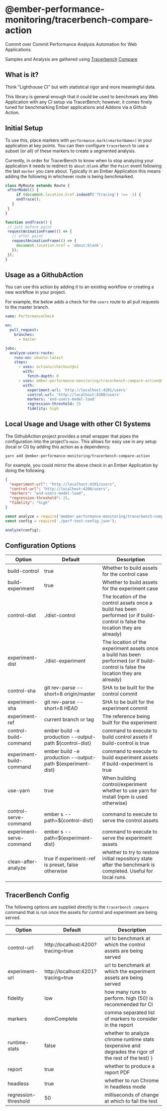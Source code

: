 # @ember-performance-monitoring/tracerbench-compare-action

Commit over Commit Performance Analysis Automation for Web Applications.

Samples and Analysis are gathered using [Tracerbench](https://github.com/TracerBench/tracerbench) [Compare](https://github.com/TracerBench/tracerbench/tree/master/packages/cli#tracerbench-compare)

## What is it?

Think "Lighthouse CI" but with statistical rigor and more meaningful data.

This library is general enough that it could be used to benchmark any Web
 Application with any CI setup via TracerBench; however, it comes 
 finely tuned for benchmarking Ember applications and Addons via a 
 Github Action.

## Initial Setup

To use this, place markers with `performance.mark(<markerName>)` in your 
application at key points. You can then configure `tracerbench` to use a
subset (or all) of these markers to create a segmented analysis.

Currently, in order for TracerBench to know when to stop analyzing your application
 it needs to redirect to `about:blank` after the `Paint` event following the last 
 `marker` you care about. Typically in an Ember Application this means adding the
 following in whichever route is being benchmarked.

 ```ts
class MyRoute extends Route {
  afterModel() {
      if (document.location.href.indexOf('?tracing') !== -1) {
      endTrace();
    }
  }
}

 function endTrace() {
  // just before paint
  requestAnimationFrame(() => {
    // after paint
    requestAnimationFrame(() => {
      document.location.href = 'about:blank';
    });
  });
}
```

## Usage as a GithubAction

You can use this action by adding it to an existing workflow
 or creating a new workflow in your project.

For example, the below adds a check for the `users` route to all
 pull requests to the master branch.

```yml
name: PerformanceCheck

on:
  pull_request:
    branches:
      - master

jobs:
  analyze-users-route:
    runs-on: ubuntu-latest
    steps:
      - uses: actions/checkout@v1
        with:
          fetch-depth: 0
      - uses: ember-performance-monitoring/tracerbench-compare-action@master
        with:
          experiment-url: 'http://localhost:4201/users'
          control-url: 'http://localhost:4200/users'
          markers: 'end-users-model-load'
          regression-threshold: 25
          fidelity: high
```

## Local Usage and Usage with other CI Systems

The GithubAction project provides a small wrapper that pipes
 the configuration into the project's `main`. This allows for easy use in any 
 setup (local or CI) by adding this action as a dependency.

 ```cli
 yarn add @ember-performance-monitoring/tracerbench-compare-action
 ```

For example, you could mirror the above check in an Ember Application by doing the following.

```json
{
  "experiment-url": "http://localhost:4201/users",
  "control-url": "http://localhost:4200/users",
  "markers": "end-users-model-load",
  "regression-threshold": 25,
  "fidelity": "high"
}
```

```js
const analyze = require('@ember-performance-monitoring/tracerbench-compare-action');
const config = require('./perf-test-config.json');

analyze(config);
```

## Configuration Options

| Option | Default | Description |
| ------ | ------- | ----------- |
| build-control | true | Whether to build assets for the control case |
| build-experiment | true | Whether to build assets for the experiment case |
| control-dist | ./dist-control | The location of the control assets once a build has been performed (or if build-control is false the location they are already) |
| experiment-dist | ./dist-experiment | The location of the experiment assets once a build has been performed (or if build-control is false the location they are already) |
| control-sha | git rev-parse --short=8 origin/master | SHA to be built for the control commit |
| experiment-sha | git rev-parse --short=8 HEAD | SHA to be built for the experiment commit |
| experiment-ref | current branch or tag | The reference being built for the experiment |
| control-build-command | ember build -e production --output-path ${control-dist} | command to execute to build control assets if build-control is true
| experiment-build-command | ember build -e production --output-path ${experiment-dist} | command to execute to build experiment assets if build-experiment is true
| use-yarn | true | When building control/experiment whether to use yarn for install (npm is used otherwise) |
| control-serve-command | ember s --path=${control-dist} | command to execute to serve the control assets |
| experiment-serve-command | ember s --path=${experiment-dist} | command to execute to serve the experiment assets |
| clean-after-analyze | true if experiment-ref is preset, false otherwise | whether to try to restore initial repository state after the benchmark is completed. Useful for local runs. |

## TracerBench Config

The following options are supplied directly to the `tracerbench compare` command that is run once the 
assets for control and experiment are being served.

| Option | Default | Description |
| ------ | ------- | ----------- |
| control-url | http://localhost:4200?tracing=true | url to benchmark at which the control assets are being served |
| experiment-url | http://localhost:4201?tracing=true | url to benchmark at which the experiment assets are being served |
| fidelity | low | how many runs to perform. high (50) is recommended for CI |
| markers | domComplete | comma separated list of markers to consider in the report |
| runtime-stats | false | whether to analyze chrome runtime stats (expensive and degrades the rigor of the rest of the test) }
| report | true | whether to produce a report PDF |
| headless | true | whether to run Chrome in headless mode |
| regression-threshold | 50 | milliseconds of change at which to fail the test |
